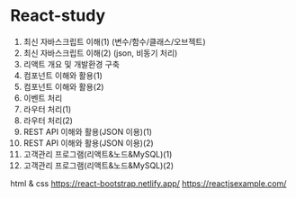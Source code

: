 # React-study

1. 최신 자바스크립트 이해(1) (변수/함수/클래스/오브젝트)
2. 최신 자바스크립트 이해(2) (json, 비동기 처리)
3. 리액트 개요 및 개발환경 구축
4. 컴포넌트 이해와 활용(1)
5. 컴포넌트 이해와 활용(2)
6. 이벤트 처리
7. 라우터 처리(1)
8. 라우터 처리(2)
9. REST API 이해와 활용(JSON 이용)(1)
10. REST API 이해와 활용(JSON 이용)(2)
11. 고객관리 프로그램(리액트&노드&MySQL)(1)
12. 고객관리 프로그램(리액트&노드&MySQL)(2)

html & css 
https://react-bootstrap.netlify.app/
https://reactjsexample.com/
